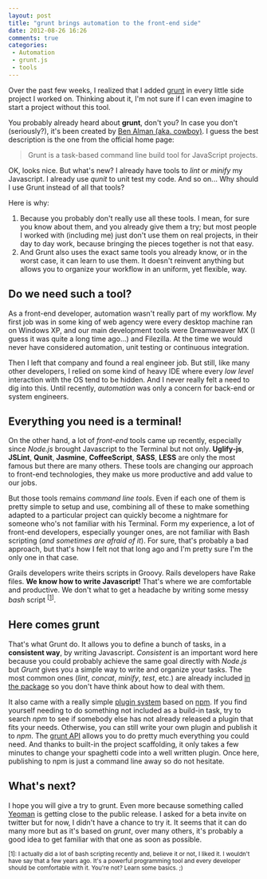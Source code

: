 ```yaml
---
layout: post
title: "grunt brings automation to the front-end side"
date: 2012-08-26 16:26
comments: true
categories: 
 - Automation
 - grunt.js
 - tools
---
```


Over the past few weeks, I realized that I added [grunt][grunt] in every little side project I worked on.
Thinking about it, I'm not sure if I can even imagine to start a project without this tool. 

You probably already heard about **grunt**, don't you? In case you don't (seriously?), it's been created by [Ben Alman (aka. cowboy)](http://benalman.com/).
I guess the best description is the one from the official home page:

> Grunt is a task-based command line build tool for JavaScript projects.

OK, looks nice.
But what's new? 
I already have tools to _lint_ or _minify_ my Javascript.
I already use _qunit_ to unit test my code.
And so on... Why should I use Grunt instead of all that tools?

Here is why:

1. Because you probably don't really use all these tools. 
I mean, for sure you know about them, and you already give them a try; but most people I worked with (including me) just don't use them on real projects, in their day to day work, because bringing the pieces together is not that easy. 
2. And Grunt also uses the exact same tools you already know, or in the worst case, it can learn to use them.
It doesn't reinvent anything but allows you to organize your workflow in an uniform, yet flexible, way.

[grunt]: http://www.gruntjs.com (grunt)

## Do we need such a tool?

As a front-end developer, automation wasn't really part of my workflow. 
My first job was in some king of web agency were every desktop machine ran on Windows XP, and our main development tools were Dreamweaver MX (I guess it was quite a long time ago...) and Filezilla. <!-- more -->
At the time we would never have considered automation, unit testing or continuous integration.

Then I left that company and found a real engineer job. 
But still, like many other developers, I relied on some kind of heavy IDE where every _low level_ interaction with the OS tend to be hidden. 
And I never really felt a need to dig into this.
Until recently, _automation_ was only a concern for back-end or system engineers.

## Everything you need is a terminal!

On the other hand, a lot of _front-end_ tools came up recently, especially since _Node.js_ brought Javascript to the Terminal but not only. 
**Uglify-js**, **JSLint**, **Qunit**, **Jasmine**, **CoffeeScript**, **SASS**, **LESS** are only the most famous but there are many others. 
These tools are changing our approach to front-end technologies, they make us more productive and add value to our jobs.

But those tools remains _command line tools_. 
Even if each one of them is pretty simple to setup and use, combining all of these to make something adapted to a particular project can quickly become a nightmare for someone who's not familiar with his Terminal.
Form my experience, a lot of front-end developers, especially younger ones, are not familiar with Bash scripting (_and sometimes are afraid of it_). For sure, that's probably a bad approach, but that's how I felt not that long ago and I'm pretty sure I'm the only one in that case.

Grails developers write theirs scripts in Groovy.
Rails developers have Rake files.
**We know how to write Javascript!** That's where we are comfortable and productive.
We don't what to get a headache by writing some messy _bash_ script <sup>\[[1](#note1)\]</sup>.

## Here comes grunt

That's what Grunt do. It allows you to define a bunch of tasks, in a **consistent way**, by writing Javascript.
_Consistent_ is an important word here because you could probably achieve the same goal directly with _Node.js_ but _Grunt_ gives you a simple way to write and organize your tasks. 
The most common ones (_lint_, _concat_, _minify_, _test_, etc.) are already included [in the package][grunt-built-in] so you don't have think about how to deal with them. 

It also came with a really simple [plugin system][grunt-plugins] based on [npm][npm].
If you find yourself needing to do something not included as a build-in task, try to search _npm_ to see if somebody else has not already released a plugin that fits your needs. 
Otherwise, you can still write your own plugin and publish it to _npm_.
The [grunt API][grunt-api] allows you to do pretty much everything you could need. 
And thanks to built-in the project scaffolding, it only takes a few minutes to change your spaghetti code into a well written plugin. Once here, publishing to npm is just a command line away so do not hesitate.

## What's next?

I hope you will give a try to grunt. Even more because something called [Yeoman](http://yeoman.io/) is getting close to the public release. I asked for a beta invite on twitter but for now, I didn't have a chance to try it.
It seems that it can do many more but as it's based on _grunt_, over many others, it's probably a good idea to get familiar with that one as soon as possible. 

[grunt-built-in]: https://github.com/cowboy/grunt#built-in-tasks (grunt built-in Tasks)
[grunt-plugins]: https://github.com/cowboy/grunt/blob/master/docs/getting_started.md#loading-grunt-plugins-or-tasks-folders (Loading grunt plugins or tasks folders)
[npm]: https://npmjs.org (Node Packaged Modules)
[grunt-api]: https://github.com/cowboy/grunt/blob/master/docs/api.md (The grunt API)

<a id="note1"></a>
<small>[1]: I actually did a lot of bash scripting recently and, believe it or not, I liked it. I wouldn't have say that a few years ago. It's a powerful programming tool and every developer should be comfortable with it. You're not? Learn some basics. ;)</small>
